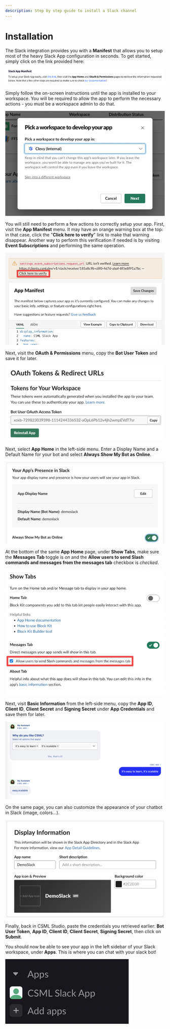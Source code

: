 ```yaml
---
description: Step by step guide to install a Slack channel
---
```


# Installation

The Slack integration provides you with a **Manifest** that allows you to setup most of the heavy Slack App configuration in seconds. To get started, simply click on the link provided here:

![](<../../.gitbook/assets/image (127) (1).png>)

Simply follow the on-screen instructions until the app is installed to your workspace. You will be required to allow the app to perform the necessary actions - you must be a workspace admin to do that.

![](<../../.gitbook/assets/image (125) (1).png>)

You will still need to perform a few actions to correctly setup your app. First, visit the **App Manifest** menu. It may have an orange warning box at the top: in that case, click the "**Click here to verify**" link to make that warning disappear. Another way to perform this verification if needed is by visiting **Event Subscriptions** and performing the same operation.

![](<../../.gitbook/assets/image (128).png>)

Next, visit the **OAuth & Permissions** menu, copy the **Bot User Token** and save it for later.

![](<../../.gitbook/assets/image (3) (1).png>)

Next, select **App Home** in the left-side menu. Enter a Display Name and a Default Name for your bot and select **Always Show My Bot as Online**.

![](<../../.gitbook/assets/image (2) (1).png>)

At the bottom of the same **App Home** page, under **Show Tabs**, make sure the **Messages Tab** toggle is _on_ and the **Allow users to send Slash commands and messages from the messages tab** checkbox is _checked_.

![](<../../.gitbook/assets/image (129) (1).png>)

Next, visit **Basic Information** from the left-side menu, copy the **App ID**, **Client ID**, **Client Secret** and **Signing Secret** under **App Credentials** and save them for later.

![](<../../.gitbook/assets/image (7).png>)

On the same page, you can also customize the appearance of your chatbot in Slack (image, colors...).

![](<../../.gitbook/assets/image (1) (1).png>)

Finally, back in CSML Studio, paste the credentials you retrieved earlier: **Bot User Token**, **App ID**, **Client ID**, **Client Secret**, **Signing Secret**, then click on **Submit**.

You should now be able to see your app in the left sidebar of your Slack workspace, under **Apps**. This is where you can chat with your slack bot!

![](<../../.gitbook/assets/image (126) (1).png>)

